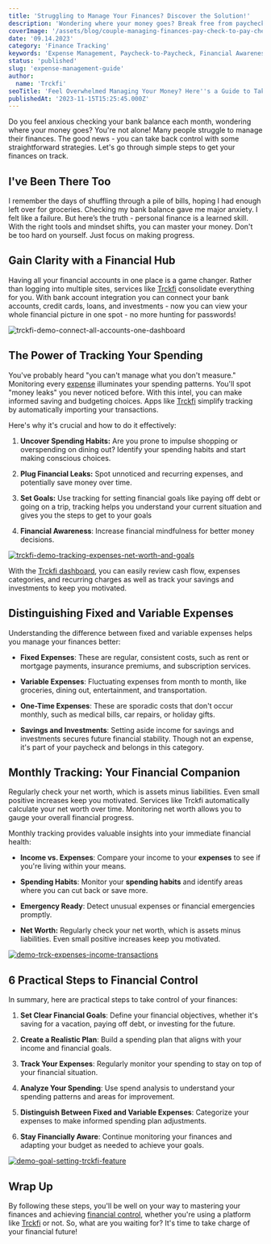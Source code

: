 ```yaml
---
title: 'Struggling to Manage Your Finances? Discover the Solution!'
description: 'Wondering where your money goes? Break free from paycheck-to-paycheck! Learn expense management secrets, from habits to goals. Take control now!'
coverImage: '/assets/blog/couple-managing-finances-pay-check-to-pay-check.png'
date: '09.14.2023'
category: 'Finance Tracking'
keywords: 'Expense Management, Paycheck-to-Paycheck, Financial Awareness, Savings, Monthly Tracking, Bank Account, Types of Expenses, Business Owner, Time Period, Variable Expenses, Step by Step, Long Term, Pay Attention, Net worth tracking,Spend Analysis'
status: 'published'
slug: 'expense-management-guide'
author:
  name: 'Trckfi'
seoTitle: 'Feel Overwhelmed Managing Your Money? Here''s a Guide to Take Control'
publishedAt: '2023-11-15T15:25:45.000Z'
---
```


Do you feel anxious checking your bank balance each month, wondering where your money goes? You're not alone! Many people struggle to manage their finances. The good news - you can take back control with some straightforward strategies. Let's go through simple steps to get your finances on track.

## I've Been There Too

I remember the days of shuffling through a pile of bills, hoping I had enough left over for groceries. Checking my bank balance gave me major anxiety. I felt like a failure. But here’s the truth - personal finance is a learned skill. With the right tools and mindset shifts, you can master your money. Don't be too hard on yourself. Just focus on making progress.

## Gain Clarity with a Financial Hub

Having all your financial accounts in one place is a game changer. Rather than logging into multiple sites, services like [Trckfi](/) consolidate everything for you. With bank account integration you can connect your bank accounts, credit cards, loans, and investments - now you can view your whole financial picture in one spot - no more hunting for passwords!

![trckfi-demo-connect-all-accounts-one-dashboard](/images/home--1--I3Nz.png)

## The Power of Tracking Your Spending

You've probably heard "you can't manage what you don't measure." Monitoring every [expense](/blog/tracking-monthly-expenses) illuminates your spending patterns. You'll spot "money leaks" you never noticed before. With this intel, you can make informed saving and budgeting choices. Apps like [Trckfi](/pricing) simplify tracking by automatically importing your transactions.

Here's why it's crucial and how to do it effectively:

1. **Uncover Spending Habits:** Are you prone to impulse shopping or overspending on dining out? Identify your spending habits and start making conscious choices.

2. **Plug Financial Leaks:** Spot unnoticed and recurring expenses, and potentially save money over time.

3. **Set Goals:** Use tracking for setting financial goals like paying off debt or going on a trip, tracking helps you understand your current situation and gives you the steps to get to your goals

4. **Financial Awareness**: Increase financial mindfulness for better money decisions.

[![trckfi-demo-tracking-expenses-net-worth-and-goals](/images/home--8--Y0ND.png)](/pricing)

With the [Trckfi dashboard](/pricing), you can easily review cash flow, expenses categories, and recurring charges as well as track your savings and investments to keep you motivated.

## Distinguishing Fixed and Variable Expenses

Understanding the difference between fixed and variable expenses helps you manage your finances better:

- **Fixed Expenses**: These are regular, consistent costs, such as rent or mortgage payments, insurance premiums, and subscription services.

- **Variable Expenses**: Fluctuating expenses from month to month, like groceries, dining out, entertainment, and transportation.

- **One-Time Expenses**: These are sporadic costs that don't occur monthly, such as medical bills, car repairs, or holiday gifts.

- **Savings and Investments**: Setting aside income for savings and investments secures future financial stability. Though not an expense, it's part of your paycheck and belongs in this category.

## Monthly Tracking: Your Financial Companion

Regularly check your net worth, which is assets minus liabilities. Even small positive increases keep you motivated. Services like Trckfi automatically calculate your net worth over time. Monitoring net worth allows you to gauge your overall financial progress.

Monthly tracking provides valuable insights into your immediate financial health:

- **Income vs. Expenses**: Compare your income to your **expenses** to see if you're living within your means.

- **Spending Habits**: Monitor your **spending habits** and identify areas where you can cut back or save more.

- **Emergency Ready**: Detect unusual expenses or financial emergencies promptly.

- **Net Worth:** Regularly check your net worth, which is assets minus liabilities. Even small positive increases keep you motivated.

[![demo-trck-expenses-income-transactions](/images/home--11--I5MD.png)](/pricing)

## 6 Practical Steps to Financial Control

In summary, here are practical steps to take control of your finances:

1. **Set Clear Financial Goals**: Define your financial objectives, whether it's saving for a vacation, paying off debt, or investing for the future.

2. **Create a Realistic Plan**: Build a spending plan that aligns with your income and financial goals.

3. **Track Your Expenses**: Regularly monitor your spending to stay on top of your financial situation.

4. **Analyze Your Spending**: Use spend analysis to understand your spending patterns and areas for improvement.

5. **Distinguish Between Fixed and Variable Expenses**: Categorize your expenses to make informed spending plan adjustments.

6. **Stay Financially Aware**: Continue monitoring your finances and adapting your budget as needed to achieve your goals.

[![demo-goal-setting-trckfi-feature](/images/home--12--UyOT.png)](/pricing)

## Wrap Up

By following these steps, you'll be well on your way to mastering your finances and achieving [financial control](/blog/optimize-financial-tracking-for-success), whether you're using a platform like [Trckfi](/) or not. So, what are you waiting for? It's time to take charge of your financial future!

